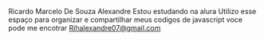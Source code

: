 Ricardo Marcelo De Souza Alexandre
Estou estudando na alura 
Utilizo esse espaço para organizar e compartilhar meus codigos de javascript
voce pode me encotrar Rihalexandre07@gmail.com
